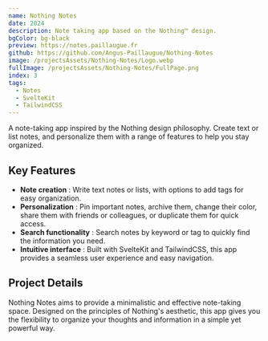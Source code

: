 ```yaml
---
name: Nothing Notes
date: 2024
description: Note taking app based on the Nothing™ design.
bgColor: bg-black
preview: https://notes.paillaugue.fr
github: https://github.com/Angus-Paillaugue/Nothing-Notes
image: /projectsAssets/Nothing-Notes/Logo.webp
fullImage: /projectsAssets/Nothing-Notes/FullPage.png
index: 3
tags:
  - Notes
  - SvelteKit
  - TailwindCSS
---
```


A note-taking app inspired by the Nothing design philosophy. Create text or list notes, and personalize them with a range of features to help you stay organized.


## Key Features
 - **Note creation** : Write text notes or lists, with options to add tags for easy organization.
 - **Personalization** : Pin important notes, archive them, change their color, share them with friends or colleagues, or duplicate them for quick access.
 - **Search functionality** : Search notes by keyword or tag to quickly find the information you need.
 - **Intuitive interface** : Built with SvelteKit and TailwindCSS, this app provides a seamless user experience and easy navigation.


## Project Details

Nothing Notes aims to provide a minimalistic and effective note-taking space. Designed on the principles of Nothing's aesthetic, this app gives you the flexibility to organize your thoughts and information in a simple yet powerful way.
